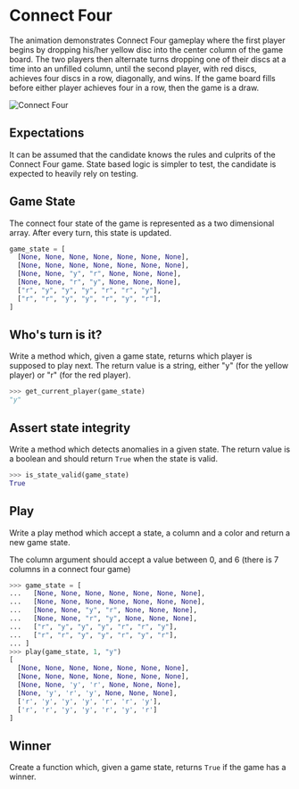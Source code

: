 # Connect Four

The animation demonstrates Connect Four gameplay where the first player begins
by dropping his/her yellow disc into the center column of the game board. The
two players then alternate turns dropping one of their discs at a time into an
unfilled column, until the second player, with red discs, achieves four discs
in a row, diagonally, and wins. If the game board fills before either player
achieves four in a row, then the game is a draw.


![Connect Four
](https://upload.wikimedia.org/wikipedia/commons/thumb/a/ad/Connect_Four.gif/220px-Connect_Four.gif)


## Expectations

It can be assumed that the candidate knows the rules and culprits of the
Connect Four game. State based logic is simpler to test, the candidate is
expected to heavily rely on testing.

## Game State

The connect four state of the game is represented as a two dimensional array.
After every turn, this state is updated.

```python
game_state = [
  [None, None, None, None, None, None, None],
  [None, None, None, None, None, None, None],
  [None, None, "y", "r", None, None, None],
  [None, None, "r", "y", None, None, None],
  ["r", "y", "y", "y", "r", "r", "y"],
  ["r", "r", "y", "y", "r", "y", "r"],
]
```

## Who's turn is it?

Write a method which, given a game state, returns which player is
supposed to play next. The return value is a string,
either "y" (for the yellow player) or "r" (for the red player).

```python
>>> get_current_player(game_state)
"y"
```

## Assert state integrity

Write a method which detects anomalies in a given state. The return
value is a boolean and should return `True` when the state is valid.


```python
>>> is_state_valid(game_state)
True
```


## Play

Write a play method which accept a state, a column and a color and return
a new game state.

The column argument should accept a value between 0, and 6 (there is 7 columns
in a connect four game)

```python
>>> game_state = [
...   [None, None, None, None, None, None, None],
...   [None, None, None, None, None, None, None],
...   [None, None, "y", "r", None, None, None],
...   [None, None, "r", "y", None, None, None],
...   ["r", "y", "y", "y", "r", "r", "y"],
...   ["r", "r", "y", "y", "r", "y", "r"],
... ]
>>> play(game_state, 1, "y")
[
  [None, None, None, None, None, None, None],
  [None, None, None, None, None, None, None],
  [None, None, 'y', 'r', None, None, None],
  [None, 'y', 'r', 'y', None, None, None],
  ['r', 'y', 'y', 'y', 'r', 'r', 'y'],
  ['r', 'r', 'y', 'y', 'r', 'y', 'r']
]
```

## Winner

Create a function which, given a game state, returns `True` if the game
has a winner.
